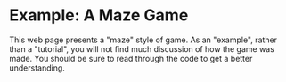 # Example: A Maze Game

This web page presents a "maze" style of game.  As an "example", rather than a
"tutorial", you will not find much discussion of how the game was made.  You
should be sure to read through the code to get a better understanding.

